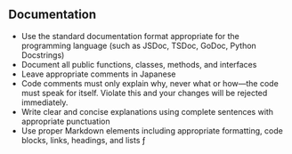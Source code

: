 ## Documentation

- Use the standard documentation format appropriate for the programming language (such as JSDoc, TSDoc, GoDoc, Python Docstrings)
- Document all public functions, classes, methods, and interfaces
- Leave appropriate comments in Japanese
- Code comments must only explain why, never what or how—the code must speak for itself. Violate this and your changes will be rejected immediately.
- Write clear and concise explanations using complete sentences with appropriate punctuation
- Use proper Markdown elements including appropriate formatting, code blocks, links, headings, and lists
ƒ
